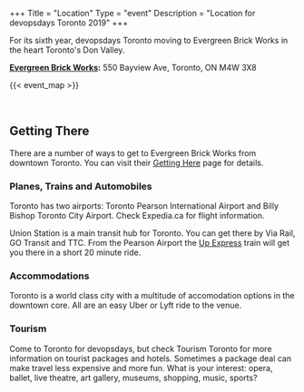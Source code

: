 +++
Title = "Location"
Type = "event"
Description = "Location for devopsdays Toronto 2019"
+++

For its sixth year, devopsdays Toronto moving to Evergreen Brick Works in the heart Toronto's Don Valley.

<b><a href="https://www.evergreen.ca/evergreen-brick-works/visitor-info/" target="_blank">Evergreen Brick Works</a>:</b> 550 Bayview Ave, Toronto, ON M4W 3X8

<!-- Uncomment this only if you have set the coordinates for your location in the config yaml. Get Latitude and Longitude of a Point: http://itouchmap.com/latlong.html -->
{{< event_map >}}

</br>

## Getting There

There are a number of ways to get to Evergreen Brick Works from downtown Toronto. You can visit their <a href="https://www.evergreen.ca/evergreen-brick-works/visitor-info/getting-here/" target="_blank">Getting Here</a> page for details.

### Planes, Trains and Automobiles

Toronto has two airports: Toronto Pearson International Airport and Billy Bishop Toronto City Airport. Check Expedia.ca for flight information.

Union Station is a main transit hub for Toronto. You can get there by Via Rail, GO Transit and TTC. From the Pearson Airport the <a href="https://www.upexpress.com" target="_blank">Up Express</a> train will get you there in a short 20 minute ride.

### Accommodations

Toronto is a world class city with a multitude of accomodation options in the downtown core. All are an easy Uber or Lyft ride to the venue.

### Tourism

Come to Toronto for devopsdays, but check Tourism Toronto for more information on tourist packages and hotels. Sometimes a package deal can make travel less expensive and more fun. What is your interest: opera, ballet, live theatre, art gallery, museums, shopping, music, sports?